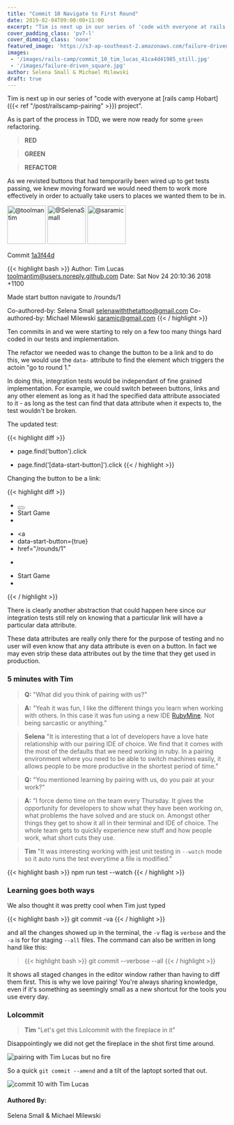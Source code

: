 ```yaml
---
title: "Commit 10 Navigate to First Round"
date: 2019-02-04T09:00:00+11:00
excerpt: "Tim is next up in our series of 'code with everyone at rails camp Hobart project'. As is part of the process in TDD, we were now ready for some green refactoring."
cover_padding_class: 'pv7-l'
cover_dimming_class: 'none'
featured_image: 'https://s3-ap-southeast-2.amazonaws.com/failure-driven-blog/railscamp-24-woodfield-hobart/commit_10_tim_lucas_41ca4d41985.gif'
images:
 - '/images/rails-camp/commit_10_tim_lucas_41ca4d41985_still.jpg'
 - '/images/failure-driven_square.jpg'
author: Selena Small & Michael Milewski 
draft: true
---
```


Tim is next up in our series of "code with everyone at [rails camp
Hobart]({{< ref "/post/railscamp-pairing" >}}) project". 

As is part of the process in TDD, we were now ready for some `green` refactoring. 

> **RED**

> **GREEN**

> **REFACTOR**

As we revisted buttons that had temporarily been wired up to get tests passing, we knew moving forward we would need them to work more effectively in order to actually take users to places we wanted them to be in.

<img alt="@toolmantim" src="//github.com/toolmantim.png" style="display: inline; width: 88px;" height="88" />
<img alt="@SelenaSmall" src="//github.com/SelenaSmall.png" style="display: inline; width: 88px;" height="88" />
<img alt="@saramic" src="//github.com/saramic.png" style="display: inline; width: 88px;" height="88" />

Commit [1a3f44d](https://github.com/failure-driven/railscamp-search-term/commit/1a3f44d31def8160b6f7ff4a14a297055c037b36)

{{< highlight bash >}}
Author: Tim Lucas <toolmantim@users.noreply.github.com>
Date:   Sat Nov 24 20:10:36 2018 +1100

Made start button navigate to /rounds/1

Co-authored-by: Selena Small <selenawiththetattoo@gmail.com>
Co-authored-by: Michael Milewski <saramic@gmail.com>
{{< / highlight >}}

Ten commits in and we were starting to rely on a few too many things hard coded in our tests and implementation. 

The refactor we needed was to change the button to be a link and to do this, we would use the `data-` attribute to find the element which triggers the actoin "go to round 1."

In doing this, integration tests would be independant of fine grained implementation. For example, we could switch between buttons, links and any other element as long as it had the specified data attribute associated to it - as long as the test can find that data attribute when it expects to, the test wouldn't be broken.

The updated test:

{{< highlight diff >}}
- page.find('button').click
+ page.find('[data-start-button]').click
{{< / highlight >}}

Changing the button to be a link:

{{< highlight diff >}}
- <button>
-   Start Game
- </button>
+ <a
+   data-start-button={true}
+   href="/rounds/1"
+ >
+   Start Game
+ </a>
{{< / highlight >}}

There is clearly another abstraction that could happen here since our integration tests still rely on knowing that a particular link will have a particular data attribute.

These data attributes are really only there for the purpose of testing and no user will even know that any data attribute is even on a button. In fact we may even strip these data attributes out by the time that they get used in production. 

### 5 minutes with Tim

> **Q:** "What did you think of pairing with us?"

> **A:** "Yeah it was fun, I like the different things you learn when working
> with others. In this case it was fun using a new IDE [RubyMine](link/to/rubymine).
> Not being sarcastic or anything."

> **Selena** "It is interesting that a lot of developers have a love hate
> relationship with our pairing IDE of choice. We find that it comes with the 
> most of the defaults that we need working in ruby. In a pairing environment 
> where you need to be able to switch machines easily, it allows people to
> be more productive in the shortest period of time."

> **Q:** "You mentioned learning by pairing with us, do you pair at your
> work?"

> **A:** "I force demo time on the team every Thursday. It gives the
> opportunity for developers to show what they have been working on, what
> problems the have solved and are stuck on. Amongst other things they get to show it
> all in their terminal and IDE of choice. The whole team gets to quickly
> experience new stuff and how people work, what short cuts they use. 

> **Tim** "It was interesting working with jest unit testing in `--watch` mode
> so it auto runs the test everytime a file is modified."

{{< highlight bash >}}
npm run test --watch
{{< / highlight >}}

### Learning goes both ways

We also thought it was pretty cool when Tim just typed

{{< highlight bash >}}
git commit -va
{{< / highlight >}}

and all the changes showed up in the terminal, the `-v` flag is `verbose` and the `-a` is for for staging `--all` files. The command can also be written in long hand like this:

> {{< highlight bash >}}
git commit --verbose --all
{{< / highlight >}}

It shows all staged changes in the editor window rather than having to diff them first. This is why we love pairing! You're always sharing knowledge, even if it's something as seemingly small as a new shortcut for the tools you use every day.

### Lolcommit

> **Tim** "Let's get this Lolcommit with the fireplace in it"

Disappointingly we did not get the fireplace in the shot first time around.

![pairing with Tim Lucas but no fire](https://s3-ap-southeast-2.amazonaws.com/failure-driven-blog/railscamp-24-woodfield-hobart/commit_10_tim_lucas__test_10cff08fa15.gif)

So a quick `git commit --amend` and a tilt of the laptopt sorted that out.

![commit 10 with Tim Lucas](https://s3-ap-southeast-2.amazonaws.com/failure-driven-blog/railscamp-24-woodfield-hobart/commit_10_tim_lucas_41ca4d41985.gif)

#### Authored By:

Selena Small & Michael Milewski
